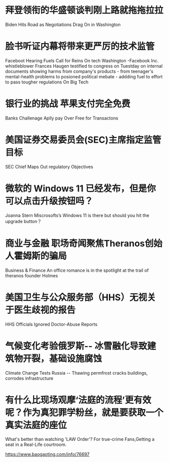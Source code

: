 [#]: subject: "华尔街日报简讯-2021-10-06"
[#]: via: "https://www.baogaoting.com/info/76697"
[#]: author: "https://www.baogaoting.com/info/76697"
[#]: collector: "guevaraya"
[#]: translator: "guevaraya "
[#]: reviewer: " "
[#]: publisher: " "
[#]: url: " "

# 拜登领衔的华盛顿谈判刚上路就拖拖拉拉
Biden Hits Road as Negotiations Drag On in Washington
# 脸书听证内幕将带来更严厉的技术监管
Faceboot Hearing Fuels Call for Reins On tech
Washington -Facebook Inc. whistleblower Frances Haugen testified to congress on Tuestday on internal documents showing harms from company's products - from teenager's mental-health  problems to posioned political mebate - addding fuel to effort to pass tougher regulations On  Big Tech
# 银行业的挑战 苹果支付完全免费
Banks Challenage Aplly pay Over Free for Transactons
# 美国证券交易委员会(SEC)主席指定监管目标
SEC Chief Maps Out regulatory Objectives 
# 微软的 Windows 11 已经发布，但是你可以点击升级按钮吗？
Joanna Stern Miscrosofts’s Windows 11 is there but should you hit the upgrade button？
# 商业与金融 职场奇闻聚焦Theranos创始人霍姆斯的骗局
Business & Finance An office romance is in the spotlight at the trail of theranos founder Holmes 
# 美国卫生与公众服务部（HHS）无视关于医生歧视的报告
HHS Officials Ignored Doctor-Abuse Reports 
# 气候变化考验俄罗斯-- 冰雪融化导致建筑物开裂，基础设施腐蚀
Climate Change Tests Russia -- Thawing permfrost cracks buildings, corrodes infrastructure
# 有什么比现场观摩‘法庭的流程’更有效呢？作为真犯罪学粉丝，就是要获取一个真实法庭的座位
What's better than watching 'LAW Order'? For true-crime Fans,Getting a seat in a Real-Life courtroom.

https://www.baogaoting.com/info/76697
